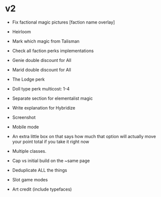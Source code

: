 # v2
- Fix factional magic pictures [faction name overlay]
- Heirloom
- Mark which magic from Talisman

- Check all faction perks implementations

- Genie double discount for All
- Marid double discount for All
- The Lodge perk

- Doll type perk multicost: 1-4

- Separate section for elementalist magic

- Write explanation for Hybridize
- Screenshot
- Mobile mode

- An extra little box on that says how much that option will actually move your point total if you take it right now

- Multiple classes.
- Cap vs initial build on the ~same page
- Deduplicate ALL the things
- Slot game modes
- Art credit (include typefaces)
